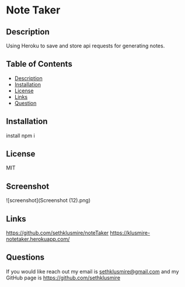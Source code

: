 # Note Taker

## Description
Using Heroku to save and store api requests for generating notes.

## Table of Contents

* [Description](#description)
* [Installation](#installation)
* [License](#license)
* [Links](#links)
* [Question](#questions)

## Installation
install npm i

## License
MIT

## Screenshot
![screenshot](Screenshot (12).png)

## Links
https://github.com/sethklusmire/noteTaker
https://klusmire-notetaker.herokuapp.com/

## Questions
If you would like reach out my email is [sethklusmire@gmail.com](sethklusmire@gmail.com) and my GitHub page is https://github.com/sethklusmire
